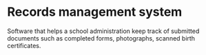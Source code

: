 # Records management system
Software that helps a school administration keep track of submitted documents such as completed forms, photographs, scanned birth certificates.
